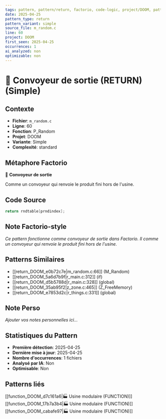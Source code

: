 ```yaml
---
tags: pattern, pattern/return, factorio, code-logic, project/DOOM, pattern/variant/simple
date: 2025-04-25
pattern_type: return
pattern_variant: simple
source_file: m_random.c
line: 60
project: DOOM
first_seen: 2025-04-25
occurrences: 1
ai_analyzed: non
optimizable: non
---
```


# 🚚 Convoyeur de sortie (RETURN) (Simple)

## Contexte
- **Fichier**: `m_random.c`
- **Ligne**: 60
- **Fonction**: P_Random
- **Projet**: DOOM
- **Variante**: Simple
- **Complexité**: standard

## Métaphore Factorio
🚚 **Convoyeur de sortie**

Comme un convoyeur qui renvoie le produit fini hors de l'usine.

## Code Source
```c
return rndtable[prndindex];
```

## Note Factorio-style
*Ce pattern fonctionne comme convoyeur de sortie dans Factorio. Il comme un convoyeur qui renvoie le produit fini hors de l'usine.*

## Patterns Similaires
- [[return_DOOM_e0b72c7e|m_random.c:66]] (M_Random)
- [[return_DOOM_5a6d7b9f|r_main.c:312]] (if)
- [[return_DOOM_d5b5788d|r_main.c:328]] (global)
- [[return_DOOM_35ab95f2|z_zone.c:465]] (Z_FreeMemory)
- [[return_DOOM_e7853d2c|r_things.c:331]] (global)

## Note Perso
*Ajouter vos notes personnelles ici...*

## Statistiques du Pattern
- **Première détection**: 2025-04-25
- **Dernière mise à jour**: 2025-04-25
- **Nombre d'occurrences**: 1 fichiers
- **Analysé par IA**: Non
- **Optimisable**: Non

## Patterns liés
[[function_DOOM_d7c161a6|🏭 Usine modulaire (FUNCTION)]]
[[function_DOOM_17b7a3b4|🏭 Usine modulaire (FUNCTION)]]
[[function_DOOM_cabafe97|🏭 Usine modulaire (FUNCTION)]]
